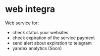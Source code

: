 # web integra


Web service for:

- check status your websites
- check expiration of the service payment
- send alert about expiration to telegram
- yandex analytics (Soon)
